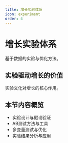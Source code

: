 ```yaml
---
title: 增长实验体系
icon: experiment
order: 4
---
```


# 增长实验体系

基于数据的实验与优化方法。

## 实验驱动增长的价值

实验文化对增长的核心作用。

## 本节内容概览

- 实验设计与假设验证
- AB测试方法与工具
- 多变量测试与优化
- 实验结果分析与应用

